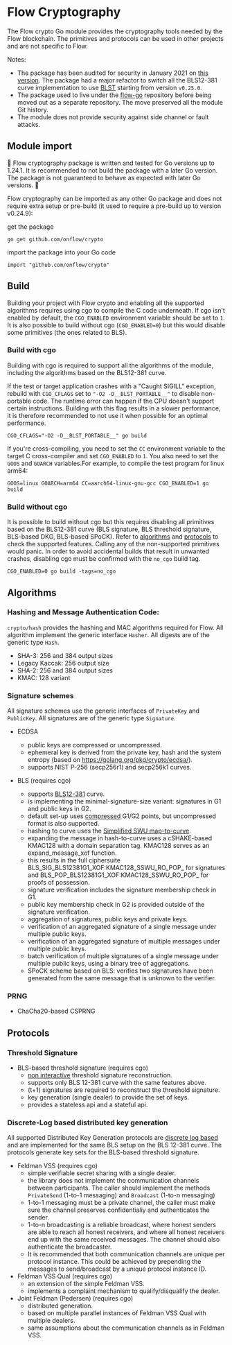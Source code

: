 # Flow Cryptography

The Flow crypto Go module provides the cryptography tools needed by the Flow blockchain.
The primitives and protocols can be used in other projects and are not specific to Flow.

Notes:
   - The package has been audited for security in January 2021 on [this version](https://github.com/onflow/crypto/tree/bc6bbd277994d5d50ca3b777bd6747f555629c18). The package had a major refactor to switch all the BLS12-381 curve implementation to use [BLST](https://github.com/supranational/blst/tree/master/src) starting from version `v0.25.0`. 
   - The package used to live under the [flow-go](https://github.com/onflow/flow-go) repository before being moved out as a separate repository. The move preserved all the module Git history.
   - The module does not provide security against side channel or fault attacks.

## Module import

🚧 Flow cryptography package is written and tested for Go versions up to 1.24.1.
It is recommended to not build the package with a later Go version.
The package is not guaranteed to behave as expected with later Go versions. 🚧

Flow cryptography can be imported as any other Go package and does not require extra setup or pre-build (it used to require a pre-build up to version v0.24.9):

get the package
```
go get github.com/onflow/crypto
```
import the package into your Go code
 ```
import "github.com/onflow/crypto"
```

## Build

Building your project with Flow crypto and enabling all the supported algorithms requires using cgo to compile the C code underneath.
If cgo isn't enabled by default, the `CGO_ENABLED` environment variable should be set to `1`.
It is also possible to build without cgo (`CGO_ENABLED=0`) but this would disable some primitives (the ones related to BLS).

### Build with cgo

Building with cgo is required to support all the algorithms of the module, including the algorithms based on the BLS12-381 curve.

If the test or target application crashes with a "Caught SIGILL" exception, rebuild with `CGO_CFLAGS` set to `"-O2 -D__BLST_PORTABLE__"` to disable non-portable code.
The runtime error can happen if the CPU doesn't support certain instructions.
Building with this flag results in a slower performance, it is therefore recommended to not use it when possible for an optimal performance.

```
CGO_CFLAGS="-O2 -D__BLST_PORTABLE__" go build 
```

If you're cross-compiling, you need to set the `CC` environment variable to the target C cross-compiler and set `CGO_ENABLED` to `1`.
You also need to set the `GOOS` and `GOARCH` variables.For example, to compile the test program for linux arm64:

```
GOOS=linux GOARCH=arm64 CC=aarch64-linux-gnu-gcc CGO_ENABLED=1 go build
```
### Build without cgo

It is possible to build without cgo but this requires disabling all primitives based on the BLS12-381 curve (BLS signature, BLS threshold signature, BLS-based DKG, BLS-based SPoCK).
Refer to [algorithms](#algorithms) and [protocols](#protocols) to check the supported features.
Calling any of the non-supported primitives would panic.
In order to avoid accidental builds that result in unwanted crashes, disabling cgo must be confirmed with the `no_cgo` build tag.  

```
CGO_ENABLED=0 go build -tags=no_cgo
```


## Algorithms

### Hashing and Message Authentication Code:

`crypto/hash` provides the hashing and MAC algorithms required for Flow. All algorithm implement the generic interface `Hasher`. All digests are of the generic type `Hash`.

 * SHA-3: 256 and 384 output sizes
 * Legacy Kaccak: 256 output size
 * SHA-2: 256 and 384 output sizes
 * KMAC: 128 variant

### Signature schemes

All signature schemes use the generic interfaces of `PrivateKey` and `PublicKey`. All signatures are of the generic type `Signature`.

 * ECDSA
    * public keys are compressed or uncompressed.
    * ephemeral key is derived from the private key, hash and the system entropy (based on https://golang.org/pkg/crypto/ecdsa/).
    * supports NIST P-256 (secp256r1) and secp256k1 curves.

 * BLS (requires cgo)
    * supports [BLS12-381](https://electriccoin.co/blog/new-snark-curve/) curve.
    * is implementing the minimal-signature-size variant:
    signatures in G1 and public keys in G2.
    * default set-up uses [compressed](https://www.ietf.org/archive/id/draft-irtf-cfrg-pairing-friendly-curves-08.html#name-zcash-serialization-format-) G1/G2 points, 
    but uncompressed format is also supported.
    * hashing to curve uses the [Simplified SWU map-to-curve](https://datatracker.ietf.org/doc/html/draft-irtf-cfrg-hash-to-curve-14#section-6.6.3).
    * expanding the message in hash-to-curve uses a cSHAKE-based KMAC128 with a domain separation tag.
    KMAC128 serves as an expand_message_xof function.
    * this results in the full ciphersuite BLS_SIG_BLS12381G1_XOF:KMAC128_SSWU_RO_POP_ for signatures
    and BLS_POP_BLS12381G1_XOF:KMAC128_SSWU_RO_POP_ for proofs of possession.
    * signature verification includes the signature membership check in G1.
    * public key membership check in G2 is provided outside of the signature verification.
    * aggregation of signatures, public keys and private keys.
    * verification of an aggregated signature of a single message under multiple public keys.
    * verification of an aggregated signature of multiple messages under multiple public keys.
    * batch verification of multiple signatures of a single message under multiple
    public keys, using a binary tree of aggregations.
    * SPoCK scheme based on BLS: verifies two signatures have been generated from the same message that is unknown to the verifier.

### PRNG

 * ChaCha20-based CSPRNG

## Protocols

### Threshold Signature

 * BLS-based threshold signature (requires cgo)
    * [non interactive](https://www.iacr.org/archive/pkc2003/25670031/25670031.pdf) threshold signature reconstruction.
    * supports only BLS 12-381 curve with the same features above.
    * (t+1) signatures are required to reconstruct the threshold signature.
    * key generation (single dealer) to provide the set of keys.
    * provides a stateless api and a stateful api.


### Discrete-Log based distributed key generation

All supported Distributed Key Generation protocols are [discrete log based](http://citeseerx.ist.psu.edu/viewdoc/download?doi=10.1.1.50.2737&rep=rep1&type=pdf) and are implemented for the same BLS setup on the BLS 12-381 curve. The protocols generate key sets for the BLS-based threshold signature.

 * Feldman VSS (requires cgo)
    * simple verifiable secret sharing with a single dealer.
    * the library does not implement the communication channels between participants. The caller should implement the methods `PrivateSend` (1-to-1 messaging) and `Broadcast` (1-to-n messaging)
    * 1-to-1 messaging must be a private channel, the caller must make sure the channel preserves confidentialiy and authenticates the sender.
    * 1-to-n broadcasting is a reliable broadcast, where honest senders are able to reach all honest receivers, and where all honest receivers end up with the same received messages. The channel should also authenticate the broadcaster.
    * It is recommended that both communication channels are unique per protocol instance. This could be achieved by prepending the messages to send/broadcast by a unique protocol instance ID.
 * Feldman VSS Qual (requires cgo)
    * an extension of the simple Feldman VSS.
    * implements a complaint mechanism to qualify/disqualify the dealer.
 * Joint Feldman (Pedersen) (requires cgo)
    * distributed generation.
    * based on multiple parallel instances of Feldman VSS Qual with multiple dealers.
    * same assumptions about the communication channels as in Feldman VSS.
